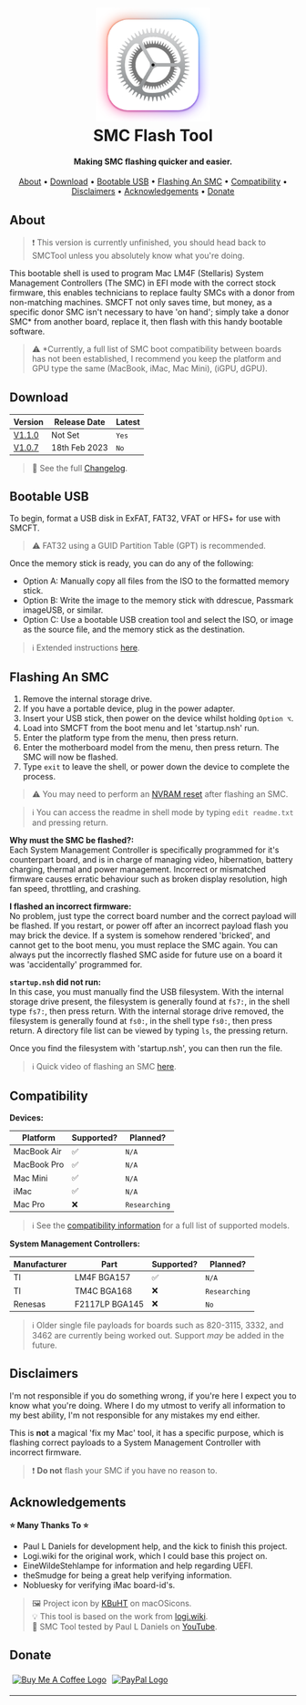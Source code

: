 
<h1 align="center">
<img width="200" src="resource/img/icon256.png" alt="SMCFT Logo">
<br>
SMC Flash Tool
</h1>

<h4 align="center">Making SMC flashing quicker and easier.</h4>

<p align="center">
  <a href="#about">About</a> •
  <a href="#download">Download</a> •
  <a href="#bootable-usb">Bootable USB</a> •
  <a href="#flashing-an-smc">Flashing An SMC</a> •
  <a href="#compatibility">Compatibility</a> •
  <a href="#disclaimers">Disclaimers</a> •
  <a href="#acknowledgements">Acknowledgements</a> •
  <a href="#donate">Donate</a>
</p>

## About

> ❗ This version is currently unfinished, you should head back to SMCTool unless you absolutely know what you're doing.

This bootable shell is used to program Mac LM4F (Stellaris) System Management Controllers (The SMC) in EFI mode with the correct stock firmware, this enables technicians to replace faulty SMCs with a donor from non-matching machines. SMCFT not only saves time, but money, as a specific donor SMC isn't necessary to have 'on hand'; simply take a donor SMC* from another board, replace it, then flash with this handy bootable software.

> ⚠ *Currently, a full list of SMC boot compatibility between boards has not been established, I recommend you keep the platform and GPU type the same (MacBook, iMac, Mac Mini), (iGPU, dGPU).

## Download

| Version| Release Date| Latest|
|--------|-------------|--------|
| [V1.1.0](https://github.com/MuertoGB/SMCFT/releases/tag/v1.1.0)|Not Set         |`Yes`|
| [V1.0.7](https://github.com/MuertoGB/SMCTool/releases/tag/v1.0.7)|18th Feb 2023   |`No` |

> 📔 See the full [Changelog](CHANGELOG.md).

## Bootable USB

To begin, format a USB disk in ExFAT, FAT32, VFAT or HFS+ for use with SMCFT.
> ⚠ FAT32 using a GUID Partition Table (GPT) is recommended.

Once the memory stick is ready, you can do any of the following:
- Option A: Manually copy all files from the ISO to the formatted memory stick.
- Option B: Write the image to the memory stick with ddrescue, Passmark imageUSB, or similar.
- Option C: Use a bootable USB creation tool and select the ISO, or image as the source file, and the memory stick as the destination.

> ℹ Extended instructions [here](BOOTABLEUSB.md).

## Flashing An SMC

1. Remove the internal storage drive.
2. If you have a portable device, plug in the power adapter.
3. Insert your USB stick, then power on the device whilst holding `Option ⌥`.
4. Load into SMCFT from the boot menu and let 'startup.nsh' run.
5. Enter the platform type from the menu, then press return.
6. Enter the motherboard model from the menu, then press return. The SMC will now be flashed.
7. Type `exit` to leave the shell, or power down the device to complete the process.

> ⚠ You may need to perform an [NVRAM reset](https://support.apple.com/en-mide/HT201255) after flashing an SMC.

> ℹ You can access the readme in shell mode by typing `edit readme.txt` and pressing return.

**Why must the SMC be flashed?:**\
Each System Management Controller is specifically programmed for it's counterpart board, and is in charge of managing video, hibernation, battery charging, thermal and power management. Incorrect or mismatched firmware causes erratic behaviour such as broken display resolution, high fan speed, throttling, and crashing.

**I flashed an incorrect firmware:**\
No problem, just type the correct board number and the correct payload will be flashed. If you restart, or power off after an incorrect payload flash you may brick the device. If a system is somehow rendered 'bricked', and cannot get to the boot menu, you must replace the SMC again. You can always put the incorrectly flashed SMC aside for future use on a board it was 'accidentally' programmed for.

**`startup.nsh` did not run:**\
In this case, you must manually find the USB filesystem. With the internal storage drive present, the filesystem is generally found at `fs7:`, in the shell type `fs7:`, then press return. With the internal storage drive removed, the filesystem is generally found at `fs0:`, in the shell type `fs0:`, then press return. A directory file list can be viewed by typing `ls`, the pressing return.

Once you find the filesystem with 'startup.nsh', you can then run the file.

> ℹ Quick video of flashing an SMC [here](https://www.youtube.com/watch?v=nUm30m3zNxI).

## Compatibility

**Devices:**

| Platform     | Supported?      | Planned?       |
|--------------|-----------------|----------------|
| MacBook Air  | ✅             | `N/A`          |
| MacBook Pro  | ✅             | `N/A`          |
| Mac Mini     | ✅             | `N/A`          |
| iMac         | ✅             | `N/A`          |
| Mac Pro      | ❌             | `Researching`  |

> ℹ See the [compatibility information](COMPATIBILITY.md) for a full list of supported models.

**System Management Controllers:**

|Manufacturer    |Part            |Supported?  |Planned?       |
|----------------|----------------|------------|---------------|
|TI              |LM4F BGA157     |✅         | `N/A`         |
|TI              |TM4C BGA168     |❌         | `Researching` |
|Renesas         |F2117LP BGA145  |❌         | `No`          |

> ℹ Older single file payloads for boards such as 820-3115, 3332, and 3462 are currently being worked out. Support *may* be added in the future.

## Disclaimers

I'm not responsible if you do something wrong, if you're here I expect you to know what you're doing. Where I do my utmost to verify all information to my best ability, I'm not responsible for any mistakes my end either.

This is **not** a magical 'fix my Mac' tool, it has a specific purpose, which is flashing correct payloads to a System Management Controller with incorrect firmware.

> ❗ **Do not** flash your SMC if you have no reason to.

## Acknowledgements

**⭐ Many Thanks To ⭐**
* Paul L Daniels for development help, and the kick to finish this project.
* Logi.wiki for the original work, which I could base this project on.
* EineWildeStehlampe for information and help regarding UEFI.
* theSmudge for being a great help verifying information.
* Nobluesky for verifying iMac board-id's.

> 🖼 Project icon by [KBuHT](https://macosicons.com/#/u/KBuHT) on macOSicons.\
> 💡 This tool is based on the work from  [logi.wiki](https://logi.wiki/index.php?title=SMC_flashing).\
>🎥 SMC Tool tested by Paul L Daniels on [YouTube](https://www.youtube.com/watch?v=q8LEh8C4iYo).

## Donate

<a href="https://www.buymeacoffee.com/Muerto"><img width="160" src="https://uc80e5ba3058c2d15b2a77972a8b.previews.dropboxusercontent.com/p/thumb/AB18JbfsN4REmFgvOrzwO3ooBl2K1VkxckN-h1H0qKcNhQDfIIROLC57mhfRHlNPZXBDEK7S3gHEnx6Uc35udaYsS-Mx66J6llYd_lSwfaIAntk3eynVXJNhd5nRHFDI1ncBuDVpVbrtKeQZlP2WPhejwCDH99YAFH8xcPef9q2d37EBjVV9-cK4cGUd7KmXCfa81wP6tXXV8r7-f_5L1c6tgs9HxLgqaDlAPXG8BcM9B6NRFdxlOsLGvYh9ESFE7fMb7dTrOu7PgsBsVrrIfTOxL8akUj2QiSGMJiZNXJrYrsW7mjKu_qQ-7Z-mhlZ2ZtY-FApmMFhfQrWj17D7hiXCemMdb_SaZCbaHBucMaJZ5Y1OPY3a6XlAxUCNJXSrFoI/p.png" alt="Buy Me A Coffee Logo" vspace="5" hspace="5"></a><a href="https://www.paypal.com/donate/?hosted_button_id=Z88F3UEZB47SQ"><img width="160" src="https://www.paypalobjects.com/webstatic/mktg/Logo/pp-logo-200px.png" alt="PayPal Logo" vspace="5" hspace="5"></a>

---